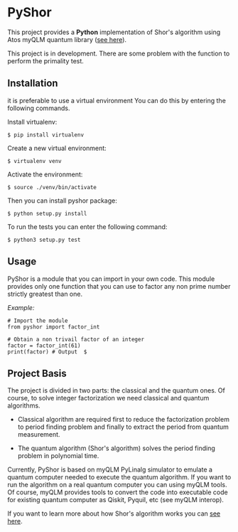 # PyShor

This project provides a **Python** implementation of Shor's algorithm using Atos myQLM quantum library ([see here](https://atos.net/en/2019/press-release_2019_05_16/atos-launches-myqlm-to-democratize-quantum-programming-for-researchers-students-and-developers-worldwide)).

This project is in development. There are some problem with the function to perform the primality test.

## Installation

it is preferable to use a virtual environment You can do this by entering the following commands.

Install virtualenv:

`$ pip install virtualenv`

Create a new virtual environment:

`$ virtualenv venv`

Activate the environment:

`$ source ./venv/bin/activate`

Then you can install pyshor package:

`$ python setup.py install`

To run the tests you can enter the following command:

`$ python3 setup.py test`

## Usage

PyShor is a module that you can import in your own code. This module provides only one function that you can use to factor any non prime number strictly greatest than one.

*Example:*

    # Import the module
    from pyshor import factor_int
    
    # Obtain a non trivail factor of an integer
    factor = factor_int(61)
    print(factor) # Output  $ 

## Project Basis

The project is divided in two parts: the classical and the quantum ones. Of course, to solve integer
factorization we need classical and quantum algorithms.

* Classical algorithm are required first to reduce the factorization problem to period finding problem and finally to
extract the period from quantum measurement.

* The quantum algorithm (Shor's algorithm) solves the period finding problem in polynomial time.

Currently, PyShor is based on myQLM PyLinalg simulator to emulate a quantum computer needed to execute the quantum
algorithm. If you want to run the algorithm on a real quantum computer you can using myQLM tools. Of course, myQLM
provides tools to convert the code into executable code for existing quantum computer as Qiskit, Pyquil, etc (see myQLM interop).

If you want to learn more about how Shor's algorithm works you can [see here](https://homepages.cwi.nl/~rdewolf/qcnotes.pdf).